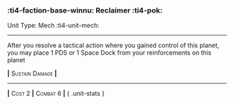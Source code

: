 ### :ti4-faction-base-winnu: **Reclaimer** :ti4-pok:

Unit Type: Mech :ti4-unit-mech:

---

After you resolve a tactical action where you gained control of this planet, you may place 1 PDS or 1 Space Dock from your reinforcements on this planet

__|__ <span style="font-variant:small-caps;">Sustain Damage</span> __|__

---

__|__ <span style="font-variant:small-caps;">Cost 2</span> __|__ <span style="font-variant:small-caps;">Combat 6</span> __|__
{ .unit-stats }
